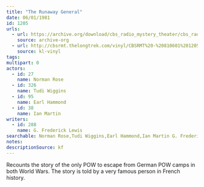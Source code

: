 ```yaml
---
title: "The Runaway General"
date: 06/01/1981
id: 1205
urls: 
  - url: https://archive.org/download/cbs_radio_mystery_theater/cbs_radio_mystery_theater-1201-1250.zip/cbs_radio_mystery_theater-1201-1250%2Fcbsrmt_1205_the_runaway_general.mp3
    source: archive-org
  - url: http://cbsrmt.thelongtrek.com/vinyl/CBSRMT%20-%20810601%201205%20The%20Runaway%20General_afrts.mp3
    source: kl-vinyl
tags: 
multipart: 0
actors:  
  - id: 27
    name: Norman Rose  
  - id: 326
    name: Tudi Wiggins  
  - id: 95
    name: Earl Hammond  
  - id: 38
    name: Ian Martin
writers:  
  - id: 288
    name: G. Frederick Lewis
searchable: Norman Rose,Tudi Wiggins,Earl Hammond,Ian Martin G. Frederick Lewis
notes: 
descriptionSource: kf
---
```

Recounts the story of the only POW to escape from German POW camps in both World Wars. The story is told by a very famous person in French history.